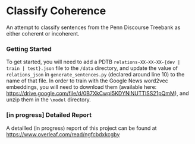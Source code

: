 # Classify Coherence
An attempt to classify sentences from the Penn Discourse Treebank as either coherent or incoherent. 

### Getting Started
To get started,  you will need to add a PDTB `relations-XX-XX-XX-{dev | train | test}.json` file to the `/data` directory, and update the value of `relations_json` in `generate_sentences.py` (declared around line 10) to the name of that file. 
In order to train with the Google News word2vec embeddings, you will need to download them (available here: https://drive.google.com/file/d/0B7XkCwpI5KDYNlNUTTlSS21pQmM), and unzip them in the `\model` directory. 

### [in progress] Detailed Report
A detailled (in progress) report of this project can be found at https://www.overleaf.com/read/ngfcbdxkcgby

